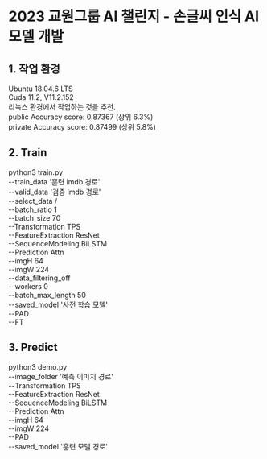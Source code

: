 # 2023 교원그룹 AI 챌린지 - 손글씨 인식 AI 모델 개발

## 1. 작업 환경  
 Ubuntu 18.04.6 LTS  
 Cuda 11.2, V11.2.152  
 리눅스 환경에서 작업하는 것을 추천.  
 public Accuracy score: 0.87367 (상위 6.3%)  
 private Accuracy score: 0.87499 (상위 5.8%)  


## 2. Train
python3 train.py \
	--train_data '훈련 lmdb 경로' \
	--valid_data '검증 lmdb 경로' \
	--select_data / \
	--batch_ratio 1 \
	--batch_size 70 \
	--Transformation TPS \
	--FeatureExtraction ResNet \
	--SequenceModeling BiLSTM \
	--Prediction Attn \
	--imgH 64 \
	--imgW 224 \
	--data_filtering_off \
	--workers 0 \
	--batch_max_length 50 \
	--saved_model '사전 학습 모델' \
	--PAD \
	--FT
  
  
## 3. Predict
python3 demo.py \
	--image_folder '예측 이미지 경로'  \
	--Transformation TPS \
	--FeatureExtraction ResNet \
	--SequenceModeling BiLSTM \
	--Prediction Attn \
	--imgH 64 \
	--imgW 224 \
	--PAD \
	--saved_model '훈련 모델 경로'

